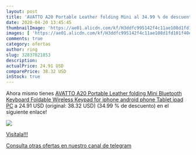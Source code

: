 ```yaml
---
layout: post
title: 'AVATTO A20 Portable Leather folding Mini al 34.99 % de descuento'
date: 2020-04-20 13:45:45
thumbnailImage: 'https://ae01.alicdn.com/kf/H3ddfc995142f4c11ae108d1fd101f40eC/AVATTO-A20-Portable-Leather-folding-Mini-Bluetooth-Keyboard-Foldable-Wireless-Keypad-for-iphone-android-phone-Tablet.jpg_350x350._SL200_.jpg'
images: [ 'https://ae01.alicdn.com/kf/H3ddfc995142f4c11ae108d1fd101f40eC/AVATTO-A20-Portable-Leather-folding-Mini-Bluetooth-Keyboard-Foldable-Wireless-Keypad-for-iphone-android-phone-Tablet.jpg_350x350._SL200_.jpg' ]
comments: true
category: ofertas
author: ring
slug: 32837821853
description:
actualPrice: 24.91 USD
comparePrice: 38.32 USD
inStock: true
---
```


Ahora mismo tienes [AVATTO A20 Portable Leather folding Mini Bluetooth Keyboard Foldable Wireless Keypad for iphone android phone Tablet ipad PC](https://www.amazon.com/dp/32837821853/?tag=redken08-20) a 24.91 USD (original: 38.32 USD) (34.99 %  de descuento) en el siguiente enlace!

[![](https://ae01.alicdn.com/kf/H3ddfc995142f4c11ae108d1fd101f40eC/AVATTO-A20-Portable-Leather-folding-Mini-Bluetooth-Keyboard-Foldable-Wireless-Keypad-for-iphone-android-phone-Tablet.jpg_350x350._SL200_.jpg)](https://www.amazon.com/dp/32837821853/?tag=redken08-20)

[Visítala!!!](https://www.amazon.com/dp/32837821853/?tag=redken08-20)

[Consulta otras ofertas en nuestro canal de telegram](https://t.me/s/ofertas25)
